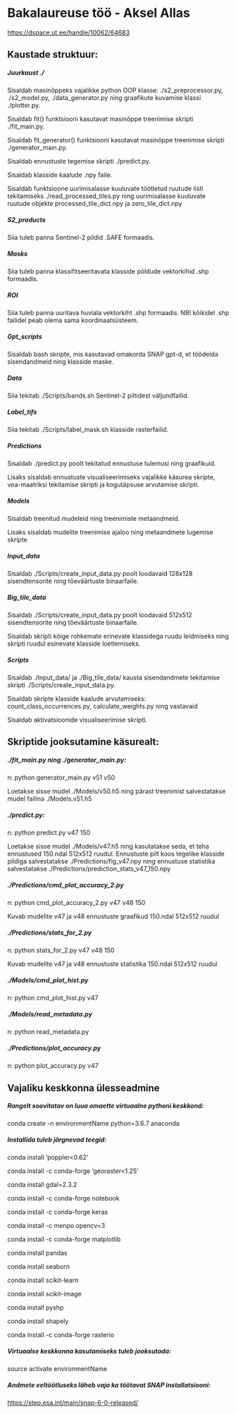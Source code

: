 # Bakalaureuse töö - Aksel Allas
https://dspace.ut.ee/handle/10062/64683
## Kaustade struktuur:

##### Juurkaust ./ 

Sisaldab masinõppeks vajalikke python OOP klasse: ./s2_preprocessor.py, ./s2_model.py, ./data_generator.py ning graafikute kuvamise klassi ./plotter.py.

Sisaldab fit() funktsiooni kasutavat masinõppe treenimise skripti ./fit_main.py.

Sisaldab fit_generator() funktsiooni kasutavat masinõppe treenimise skripti ./generator_main.py.

Sisaldab ennustuste tegemise skripti ./predict.py.

Sisaldab klasside kaalude .npy faile.

Sisaldab funktsioone uurimisalasse kuuluvate töötletud ruutude listi tekitamiseks ./read_processed_tiles.py ning uurimisalasse kuuluvate ruutude objekte processed_tile_dict.npy ja zero_tile_dict.npy 

##### S2_products

Siia tuleb panna Sentinel-2 pildid .SAFE formaadis.

##### Masks 

Siia tuleb panna klassifitseeritavata klasside põldude vektorkihid .shp formaadis.

##### ROI 

Siia tuleb panna uuritava huviala vektorkiht .shp formaadis. NB! kõikidel .shp failidel peab olema sama koordinaatsüsteem.

##### Gpt_scripts

Sisaldab bash skripte, mis kasutavad omakorda SNAP gpt-d, et töödelda sisendandmeid ning klasside maske.

##### Data

Siia tekitab ./Scripts/bands.sh Sentinel-2 piltidest väljundfailid.

##### Label_tifs

Siia tekitab ./Scripts/label_mask.sh klasside rasterfailid.

##### Predictions

Sisaldab ./predict.py poolt tekitatud ennustuse tulemusi ning graafikuid. 

Lisaks sisaldab ennustuste visualiseerimiseks vajalikke käsurea skripte, vea-maatriksi tekitamise skripti ja kogutäpsuse arvutamise skripti.

##### Models 

Sisaldab treenitud mudeleid ning treenimiste metaandmeid.

Lisaks sisaldab mudelite treenimise ajaloo ning metaandmete lugemise skripte 

##### Input_data

Sisaldab ./Scripts/create_input_data.py poolt loodavaid 128x128 sisendtensorite ning tõeväärtuste binaarfaile.

##### Big_tile_data

Sisaldab ./Scripts/create_input_data.py poolt loodavaid 512x512 sisendtensorite ning tõeväärtuste binaarfaile.

Sisaldab skripti kõige rohkemate erinevate klassidega ruudu leidmiseks ning skripti ruudul esinevate klasside loetlemiseks.

##### Scripts

Sisaldab ./Input_data/ ja ./Big_tile_data/ kausta sisendandmete tekitamise skripti ./Scripts/create_input_data.py.

Sisaldab skripte klasside kaalude arvutamiseks: count_class_occurrences.py, calculate_weights.py ning vastavaid

Sisaldab aktivatsioonide visualiseerimise skripti.

## Skriptide jooksutamine käsurealt:

##### ./fit_main.py ning ./generator_main.py:

n: python generator_main.py v51 v50

Loetakse sisse mudel ./Models/v50.h5 ning pärast treenimist salvestatakse mudel failina ./Models.v51.h5

##### ./predict.py:

n: python predict.py v47 150

Loetakse sisse mudel ./Models/v47.h5 ning kasutatakse seda, et teha ennustused 150.ndal 512x512 ruudul. Ennustuste pilt koos tegelike klasside pildiga salvestatakse ./Predictions/fig_v47.npy ning ennustuse statistika salvestatakse ./Predictions/prediction_stats_v47_150.npy

##### ./Predictions/cmd_plot_accuracy_2.py

n: python cmd_plot_accuracy_2.py v47 v48 150

Kuvab mudelite v47 ja v48 ennustuste graafikud 150.ndal 512x512 ruudul

##### ./Predictions/stats_for_2.py

n: python stats_for_2.py v47 v48 150

Kuvab mudelite v47 ja v48 ennustuste statistika 150.ndal 512x512 ruudul


##### ./Models/cmd_plot_hist.py

n: python cmd_plot_hist.py v47

##### ./Models/read_metadata.py

n: python read_metadata.py

##### ./Predictions/plot_accuracy.py

n: python plot_accuracy.py v47

## Vajaliku keskkonna ülesseadmine

##### Rangelt soovitatav on luua omaette virtuaalne pythoni keskkond:

conda create -n environmentName python=3.6.7 anaconda

##### Installida tuleb järgnevad teegid:

conda install ’poppler<0.62’

conda install -c conda-forge ’georaster<1.25’

conda install gdal=2.3.2

conda install -c conda-forge notebook

conda install -c conda-forge keras

conda install -c menpo opencv=3

conda install -c conda-forge matplotlib

conda install pandas

conda install seaborn

conda install scikit-learn

conda install scikit-image

conda install pyshp

conda install shapely

conda install -c conda-forge rasterio

##### Virtuaalse keskkonna kasutamiseks tuleb jooksutada:

source activate environmentName

##### Andmete eeltöötluseks läheb vaja ka töötavat SNAP installatsiooni:

https://step.esa.int/main/snap-6-0-released/

